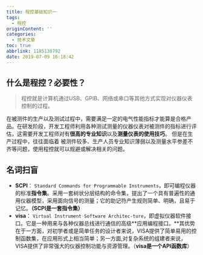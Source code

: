 ```yaml
---
title: 程控基础知识一
tags:
  - 程控
originContent: ''
categories:
  - 技术文章
toc: true
abbrlink: 1185130792
date: 2019-07-09 16:18:42
---
```


## 什么是程控？必要性？
> 程控就是计算机通过USB、GPIB、网络或串口等其他方式实现对仪器仪表控制的过程。

在被测件的生产以及测试过程中，需要满足一定的电气性能指标才能算是合格产品。在研发阶段，开发工程师利用各种测试测量的仪器仪表对被测件的指标进行评估，这需要开发工程师对有**很高的专业知识**以及**测量仪表的使用技巧**。
但是在生产过程中，往往面临着 被测件较多、生产人员专业知识薄弱以及测量水平参差不齐等问题，使用程控就可以规避或解决相关的问题。

## 名词扫盲
- **SCPI**： `Standard Commands for Programmable Instruments`，即可编程仪器的标准**指令集**。采用一套树状分层结构的命令集，提出了一个具有普遍性的通用仪器模型，采用面向信号的测量；它的助记符产生规则简单、明确，且易于记忆。**（SCPI是一套指令集）**
- **visa**： `Virtual Instrument Software Architec-ture`，即虚拟仪器软件接口。它是一种用来与各种仪器总线进行通信的高级**应用编程接口。**其优势在于一方面，对初学者或是简单任务的设计者来说，VISA提供了简单易用的控制函数集，在应用形式上相当简单；另一方面,对复杂系统的组建者来说，VISA提供了非常强大的仪器控制功能与资源管理。（**visa是一个API函数库**）

